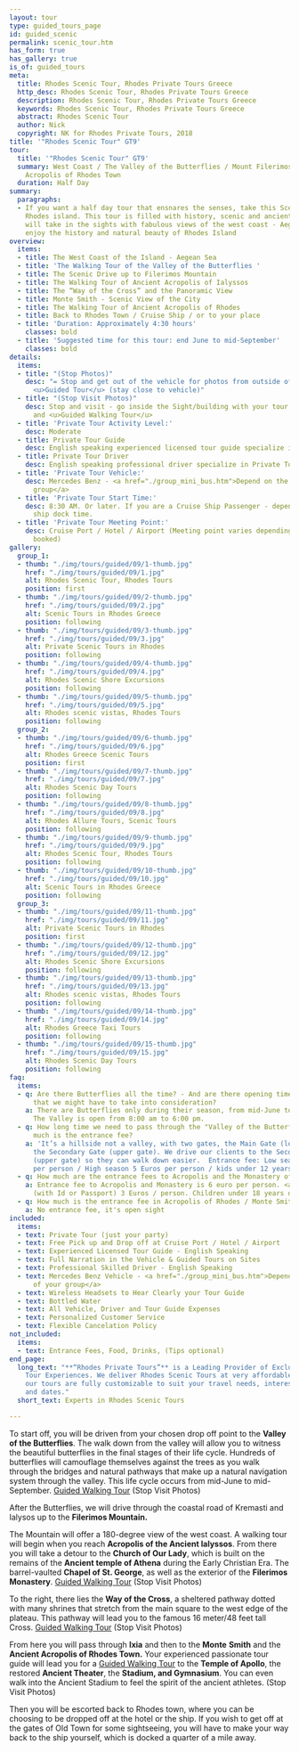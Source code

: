 ```yaml
---
layout: tour
type: guided_tours_page
id: guided_scenic
permalink: scenic_tour.htm
has_form: true
has_gallery: true
is_of: guided_tours
meta:
  title: Rhodes Scenic Tour, Rhodes Private Tours Greece
  http_desc: Rhodes Scenic Tour, Rhodes Private Tours Greece
  description: Rhodes Scenic Tour, Rhodes Private Tours Greece
  keywords: Rhodes Scenic Tour, Rhodes Private Tours Greece
  abstract: Rhodes Scenic Tour
  author: Nick
  copyright: NK for Rhodes Private Tours, 2018
title: '"Rhodes Scenic Tour" GT9'
tour:
  title: '"Rhodes Scenic Tour" GT9'
  summary: West Coast / The Valley of the Butterflies / Mount Filerimos / Ancient
    Acropolis of Rhodes Town
  duration: Half Day
summary:
  paragraphs:
  - If you want a half day tour that ensnares the senses, take this Scenic Tour of
    Rhodes island. This tour is filled with history, scenic and ancient sites. You
    will take in the sights with fabulous views of the west coast - Aegean Sea, and
    enjoy the history and natural beauty of Rhodes Island
overview:
  items:
  - title: The West Coast of the Island - Aegean Sea
  - title: 'The Walking Tour of the Valley of the Butterflies '
  - title: The Scenic Drive up to Filerimos Mountain
  - title: The Walking Tour of Ancient Acropolis of Ialyssos
  - title: The “Way of the Cross” and the Panoramic View
  - title: Monte Smith - Scenic View of the City
  - title: The Walking Tour of Ancient Acropolis of Rhodes
  - title: Back to Rhodes Town / Cruise Ship / or to your place
  - title: 'Duration: Approximately 4:30 hours'
    classes: bold
  - title: 'Suggested time for this tour: end June to mid-September'
    classes: bold
details:
  items:
  - title: "(Stop Photos)"
    desc: "= Stop and get out of the vehicle for photos from outside of the Sight/Building
      <u>Guided Tour</u> (stay close to vehicle)"
  - title: "(Stop Visit Photos)"
    desc: Stop and visit - go inside the Sight/building with your tour guide for photos
      and <u>Guided Walking Tour</u>
  - title: 'Private Tour Activity Level:'
    desc: Moderate
  - title: Private Tour Guide
    desc: English speaking experienced licensed tour guide specialize in Private Tours
  - title: Private Tour Driver
    desc: English speaking professional driver specialize in Private Tours
  - title: 'Private Tour Vehicle:'
    desc: Mercedes Benz - <a href="./group_mini_bus.htm">Depend on the size of your
      group</a>
  - title: 'Private Tour Start Time:'
    desc: 8:30 AM. Or later. If you are a Cruise Ship Passenger - depend on your cruise
      ship dock time.
  - title: 'Private Tour Meeting Point:'
    desc: Cruise Port / Hotel / Airport (Meeting point varies depending on option
      booked)
gallery:
  group_1:
  - thumb: "./img/tours/guided/09/1-thumb.jpg"
    href: "./img/tours/guided/09/1.jpg"
    alt: Rhodes Scenic Tour, Rhodes Tours
    position: first
  - thumb: "./img/tours/guided/09/2-thumb.jpg"
    href: "./img/tours/guided/09/2.jpg"
    alt: Scenic Tours in Rhodes Greece
    position: following
  - thumb: "./img/tours/guided/09/3-thumb.jpg"
    href: "./img/tours/guided/09/3.jpg"
    alt: Private Scenic Tours in Rhodes
    position: following
  - thumb: "./img/tours/guided/09/4-thumb.jpg"
    href: "./img/tours/guided/09/4.jpg"
    alt: Rhodes Scenic Shore Excursions
    position: following
  - thumb: "./img/tours/guided/09/5-thumb.jpg"
    href: "./img/tours/guided/09/5.jpg"
    alt: Rhodes scenic vistas, Rhodes Tours
    position: following
  group_2:
  - thumb: "./img/tours/guided/09/6-thumb.jpg"
    href: "./img/tours/guided/09/6.jpg"
    alt: Rhodes Greece Scenic Tours
    position: first
  - thumb: "./img/tours/guided/09/7-thumb.jpg"
    href: "./img/tours/guided/09/7.jpg"
    alt: Rhodes Scenic Day Tours
    position: following
  - thumb: "./img/tours/guided/09/8-thumb.jpg"
    href: "./img/tours/guided/09/8.jpg"
    alt: Rhodes Allure Tours, Scenic Tours
    position: following
  - thumb: "./img/tours/guided/09/9-thumb.jpg"
    href: "./img/tours/guided/09/9.jpg"
    alt: Rhodes Scenic Tour, Rhodes Tours
    position: following
  - thumb: "./img/tours/guided/09/10-thumb.jpg"
    href: "./img/tours/guided/09/10.jpg"
    alt: Scenic Tours in Rhodes Greece
    position: following
  group_3:
  - thumb: "./img/tours/guided/09/11-thumb.jpg"
    href: "./img/tours/guided/09/11.jpg"
    alt: Private Scenic Tours in Rhodes
    position: first
  - thumb: "./img/tours/guided/09/12-thumb.jpg"
    href: "./img/tours/guided/09/12.jpg"
    alt: Rhodes Scenic Shore Excursions
    position: following
  - thumb: "./img/tours/guided/09/13-thumb.jpg"
    href: "./img/tours/guided/09/13.jpg"
    alt: Rhodes scenic vistas, Rhodes Tours
    position: following
  - thumb: "./img/tours/guided/09/14-thumb.jpg"
    href: "./img/tours/guided/09/14.jpg"
    alt: Rhodes Greece Taxi Tours
    position: following
  - thumb: "./img/tours/guided/09/15-thumb.jpg"
    href: "./img/tours/guided/09/15.jpg"
    alt: Rhodes Scenic Day Tours
    position: following
faq:
  items:
  - q: Are there Butterflies all the time? - And are there opening times there too
      that we might have to take into consideration?
    a: There are Butterflies only during their season, from mid-June to mid-September.
      The Valley is open from 8:00 am to 6:00 pm.
  - q: How long time we need to pass through the "Valley of the Butterflies"? How
      much is the entrance fee?
    a: 'It’s a hillside not a valley, with two gates, the Main Gate (lower gate) and
      the Secondary Gate (upper gate). We drive our clients to the Secondary Gate
      (upper gate) so they can walk down easier.  Entrance fee: Low season 3 Euros
      per person / High season 5 Euros per person / kids under 12 years old free'
  - q: How much are the entrance fees to Acropolis and the Monastery of Filerimos?
    a: Entrance fee to Acropolis and Monastery is 6 euro per person. <a href="./seniors-tours-in-rhodes.htm">seniors</a>
      (with Id or Passport) 3 Euros / person. Children under 18 years old free.
  - q: How much is the entrance fee in Acropolis of Rhodes / Monte Smith?
    a: No entrance fee, it's open sight
included:
  items:
  - text: Private Tour (just your party)
  - text: Free Pick up and Drop off at Cruise Port / Hotel / Airport
  - text: Experienced Licensed Tour Guide - English Speaking
  - text: Full Narration in the Vehicle & Guided Tours on Sites
  - text: Professional Skilled Driver - English Speaking
  - text: Mercedes Benz Vehicle - <a href="./group_mini_bus.htm">Depend on the size
      of your group</a>
  - text: Wireless Headsets to Hear Clearly your Tour Guide
  - text: Bottled Water
  - text: All Vehicle, Driver and Tour Guide Expenses
  - text: Personalized Customer Service
  - text: Flexible Cancelation Policy
not_included:
  items:
  - text: Entrance Fees, Food, Drinks, (Tips optional)
end_page:
  long_text: "**“Rhodes Private Tours”** is a Leading Provider of Exclusive and Personalized
    Tour Experiences. We deliver Rhodes Scenic Tours at very affordable rates. All
    our tours are fully customizable to suit your travel needs, interests, schedules,
    and dates."
  short_text: Experts in Rhodes Scenic Tours

---
```

To start off, you will be driven from your chosen drop off point to the **Valley of the Butterflies**. The walk down from the valley will allow you to witness the beautiful butterflies in the final stages of their life cycle. Hundreds of butterflies will camouflage themselves against the trees as you walk through the bridges and natural pathways that make up a natural navigation system through the valley. This life cycle occurs from mid-June to mid-September. <u>Guided Walking Tour</u> (Stop Visit Photos)

After the Butterflies, we will drive through the coastal road of Kremasti and Ialysos up to the **Filerimos Mountain.**

The Mountain will offer a 180-degree view of the west coast. A walking tour will begin when you reach **Acropolis of the Ancient Ialyssos**. From there you will take a detour to the **Church of Our Lady**, which is built on the remains of the **Ancient temple of Athena** during the Early Christian Era. The barrel-vaulted **Chapel of St. George**, as well as the exterior of the **Filerimos Monastery**. <u>Guided Walking Tour</u> (Stop Visit Photos)

To the right, there lies the **Way of the Cross**, a sheltered pathway dotted with many shrines that stretch from the main square to the west edge of the plateau. This pathway will lead you to the famous 16 meter/48 feet tall Cross. <u>Guided Walking Tour</u> (Stop Visit Photos)

From here you will pass through **Ixia** and then to the **Monte** **Smith** and the **Ancient Acropolis of Rhodes Town.** Your experienced passionate tour guide will lead you for a  <u>Guided Walking Tour</u> to the **Temple of Apollo**, the restored **Ancient Theater**, the **Stadium, and Gymnasium**. You can even walk into the Ancient Stadium to feel the spirit of the ancient athletes.  (Stop Visit Photos)

Then you will be escorted back to Rhodes town, where you can be choosing to be dropped off at the hotel or the ship. If you wish to get off at the gates of Old Town for some sightseeing, you will have to make your way back to the ship yourself, which is docked a quarter of a mile away.